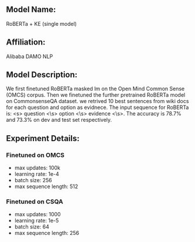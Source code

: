 ## Model Name: 

RoBERTa + KE (single model)

## Affiliation:
Alibaba DAMO NLP

## Model Description:
We first finetuned RoBERTa masked lm on the Open Mind Common Sense (OMCS) corpus. 
Then we finetuned the further pretrained RoBERTa model on CommonsenseQA dataset. 
we retrived 10 best sentences from wiki docs for each question and option as evidnece. 
The input sequence for RoBERTa is: \<s\> question <\s> option <\s> evidence <\s>.
The accuracy is 78.7\% and 73.3\% on dev and test set respectively. 

## Experiment Details:
### Finetuned on OMCS
+ max updates: 100k
+ learning rate: 1e-4
+ batch size: 256
+ max sequence length: 512


### Finetuned on CSQA
+ max updates: 1000
+ learning rate: 1e-5
+ batch size: 64
+ max sequence length: 256
